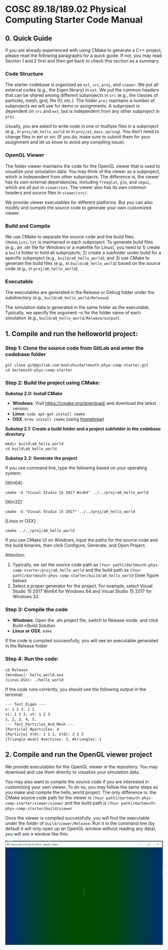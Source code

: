# COSC 89.18/189.02 Physical Computing Starter Code Manual

## 0. Quick Guide

If you are already experienced with using CMake to generate a C++ project, please read the following paragraphs for a quick guide. If not, you may read Section 1 and 2 first and then get back to check this section as a summary.

### Code Structure

The starter codebase is organized as `ext`, `src`, `proj`, and `viewer`. We put all external codes (e.g., the Eigen library) in `ext`. We put the common headers that can be shared among different subprojects in `src` (e.g., the classes of particles, mesh, grid, file IO, etc.). The folder `proj` maintains a number of subprojects we will use for demo or assignments. A subproject is dependent on `src` and `ext`, but is independent from any other subproject in `proj`.

Usually, you are asked to write code in one or multiple files in a subproject (e.g., in `proj/a0_hello_world` or in `proj/a1_mass_spring`). You don’t need to change files in ext or src (If you do, make sure to submit them for your assignment and let us know to avoid any compiling issue).

### OpenGL Viewer

The folder viewer maintains the code for the OpenGL viewer that is used to visualize your simulation data. You may think of the viewer as a subproject, which is independent from other subprojects. The difference is, the viewer has its own external dependencies, including `freeglut`, `glm`, and `imgui`, which are all put in `viewer/ext`. The viewer also has its own common headers and source files in `viewer/src/`.

We provide viewer executables for different platforms. But you can also modify and compile the source code to generate your own customized viewer.

### Build and Compile

We use CMake to separate the source code and the build files. `CMakeLists.txt` is maintained in each subproject. To generate build files (e.g., an .sln file for Windows or a makefile for Linux), you need to 1) create a `build` folder to hold all subprojects; 2) create a subfolder under build for a specific subproject (e.g., `build/a0_hello_world`); and 3) use CMake to generate the build files (e.g., in `build/a0_hello_world`) based on the source code (e.g., in `proj/a0_hello_world`).

### Executable

The executables are generated in the Release or Debug folder under the subdirectory (e.g., `build/a0_hello_world/Release`).

The simulation data is generated in the same folder as the executable. Typically, we specify the argument –o for the folder name of each simulation (e.g., `build/a0_hello_world/Release/output`).

## 1. Compile and run the helloworld project:

### Step 1: Clone the source code from GitLab and enter the codebase folder

    git clone git@gitlab.com:boolzhu/dartmouth-phys-comp-starter.git
    cd dartmouth-phys-comp-starter

### Step 2: Build the project using CMake:

**Substep 2.0: Install CMake**

- **Windows**: Visit https://cmake.org/download/ and download the latest version.
- **Linux**: `sudo apt-get install cmake`
- **OSX**: `brew install cmake` (using [Homebrew](https://brew.sh/))

**Substep 2.1: Create a build folder and a project subfolder in the codebase directory**

    mkdir build\a0_hello_world
    cd build\a0_hello_world


**Substep 2.2: Generate the project**

If you use command line, type the following based on your operating system: 

[Win64]:

    cmake -G "Visual Studio 15 2017 Win64" ../../proj/a0_hello_world

[Win32]:

    cmake -G "Visual Studio 15 2017" ../../proj/a0_hello_world

[Linux or OSX]:

    cmake ../../proj/a0_hello_world

If you use CMake UI on Windows, input the paths for the source code and the build binaries, then click Configure, Generate, and Open Project.

Attention:

1. Typically, we set the source code path as `[Your path]/dartmouth-phys-comp-starter/proj/a0_hello_world` and the build path as `[Your path]/dartmouth-phys-comp-starter/build/a0_hello_world` ((see figure below)
2. Select a proper generator for the project. For example, select Visual Studio 15 2017 Win64 for Windows 64 and Visual Studio 15 2017 for Windows 32.

### Step 3: Compile the code

- **Windows**: Open the .sln project file, switch to Release mode, and click Build->Build Solution
- **Linux or OSX**: `make`

If the code is compiled successfully, you will see an executable generated in the Release folder

### Step 4: Run the code:

    cd Release
    [Windows]: hello_world.exe
    [Linux,OSX]: ./hello_world

If the code runs correctly, you should see the following output in the terminal: 

    --- Test_Eigen ---
    v: 1 2 3, 1 2
    vi: 1 2 3, vt: 1 2 3
    1, 2, 3, 4, 5,
    --- Test_Particles_And_Mesh ---
    [Particle] #particles: 4
    [Particle] X(0): 1 1 1, V(0): 2 2 2
    [Triangle mesh] #vertices: 3, #triangles: 1

## 2. Compile and run the OpenGL viewer project

We provide executables for the OpenGL viewer in the repository. You may download and use them directly to visualize your simulation data.

You may also want to compile the source code if you are interested in customizing your own viewer. To do so, you may follow the same steps as you make and compile the hello_world project. The only difference is: the CMake source code path for the viewer is `[Your path]/dartmouth-phys-comp-starter/viewer/viewer` and the build path is `[Your path]/dartmouth-phys-comp-starter/build/viewer`

Once the viewer is compiled successfully, you will find the executable under the folder of `build/viewer/Release`. Run it in the command line (by default it will only open up an OpenGL window without reading any data), you will see a window like this:

![OpenGL Viewer](doc/img/default_viewer.png)